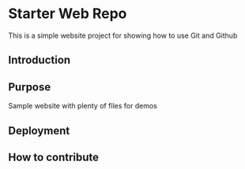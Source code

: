 # Starter Web Repo

This is a simple website project for showing how to use Git and Github

## Introduction

## Purpose

Sample website with plenty of files for demos

## Deployment

## How to contribute
